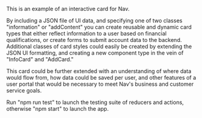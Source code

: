 This is an example of an interactive card for Nav.

By including a JSON file of UI data, and specifying one of two classes "information" or "addContent" you can create reusable and dynamic card types that either reflect information to a user based on financial qualifications, or create forms to submit account data to the backend. Additional classes of card styles could easily be created by extending the JSON UI formatting, and creating a new component type in the vein of "InfoCard" and "AddCard."

This card could be further extended with an understanding of where data would flow from, how data could be saved per user, and other features of a user portal that would be necessary to meet Nav's business and customer service goals.

Run "npm run test" to launch the testing suite of reducers and actions, otherwise "npm start" to launch the app.
